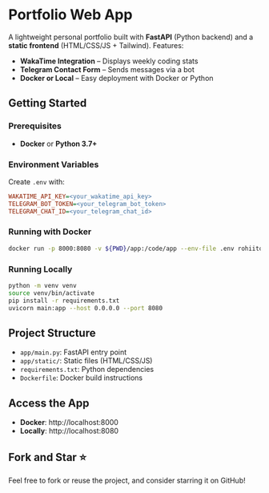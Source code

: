 # Portfolio Web App

A lightweight personal portfolio built with **FastAPI** (Python backend) and a **static frontend** (HTML/CSS/JS + Tailwind). Features:

- **WakaTime Integration** – Displays weekly coding stats
- **Telegram Contact Form** – Sends messages via a bot
- **Docker or Local** – Easy deployment with Docker or Python

## Getting Started

### Prerequisites

- **Docker** or **Python 3.7+**

### Environment Variables

Create `.env` with:

```ini
WAKATIME_API_KEY=<your_wakatime_api_key>
TELEGRAM_BOT_TOKEN=<your_telegram_bot_token>
TELEGRAM_CHAT_ID=<your_telegram_chat_id>
```

### Running with Docker

```bash
docker run -p 8000:8080 -v ${PWD}/app:/code/app --env-file .env rohiitq/portfolio
```

### Running Locally

```bash
python -m venv venv
source venv/bin/activate
pip install -r requirements.txt
uvicorn main:app --host 0.0.0.0 --port 8080
```

## Project Structure

- `app/main.py`: FastAPI entry point
- `app/static/`: Static files (HTML/CSS/JS)
- `requirements.txt`: Python dependencies
- `Dockerfile`: Docker build instructions

## Access the App

- **Docker**: http://localhost:8000
- **Locally**: http://localhost:8080

## Fork and Star ⭐

Feel free to fork or reuse the project, and consider starring it on GitHub!
